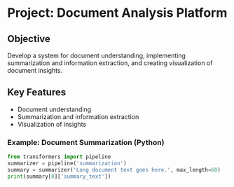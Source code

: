 # Project: Document Analysis Platform

## Objective
Develop a system for document understanding, implementing summarization and information extraction, and creating visualization of document insights.

## Key Features
- Document understanding
- Summarization and information extraction
- Visualization of insights

### Example: Document Summarization (Python)
```python
from transformers import pipeline
summarizer = pipeline('summarization')
summary = summarizer('Long document text goes here.', max_length=60)
print(summary[0]['summary_text'])
```
